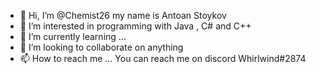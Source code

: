 - 👋 Hi, I’m @Chemist26 my name is Antoan Stoykov
- 👀 I’m interested in programming with Java , C# and C++ 
- 🌱 I’m currently learning ...
- 💞️ I’m looking to collaborate on anything
- 📫 How to reach me ...  You can reach me on discord 
Whirlwind#2874

<!---
Chemist26/Chemist26 is a ✨ special ✨ repository because its `README.md` (this file) appears on your GitHub profile.
You can click the Preview link to take a look at your changes.
--->
